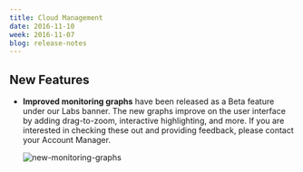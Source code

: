 ```yaml
---
title: Cloud Management
date: 2016-11-10
week: 2016-11-07
blog: release-notes
---
```


## New Features

* **Improved monitoring graphs** have been released as a Beta feature under our Labs banner. The new graphs improve on the user interface by adding drag-to-zoom, interactive highlighting, and more. If you are interested in checking these out and providing feedback, please contact your Account Manager.

  ![new-monitoring-graphs](/img/monitoring_new_graphs.png)
